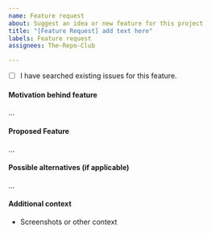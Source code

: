 ```yaml
---
name: Feature request
about: Suggest an idea or new feature for this project
title: "[Feature Request] add text here"
labels: Feature request
assignees: The-Repo-Club

---
```


- [ ] I have searched existing issues for this feature.

#### Motivation behind feature

...

#### Proposed Feature

...

#### Possible alternatives (if applicable)

...

#### Additional context

- Screenshots or other context
